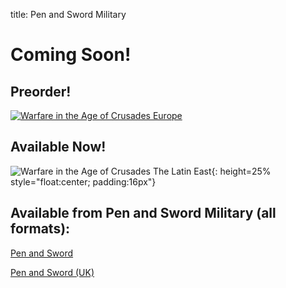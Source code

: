 title: Pen and Sword Military

# Coming Soon! 

## Preorder!

[![Warfare in the Age of Crusades Europe]({static}/images/2023/Europe.jpg)](https://www.pen-and-sword.co.uk/Warfare-in-the-Age-of-Crusades-Hardback/p/24051)

## Available Now!

![Warfare in the Age of Crusades The Latin East]({static}/images/universe/TheLatinEast.png){: height=25% style="float:center; padding:16px"}

## Available from Pen and Sword Military (all formats):

[Pen and Sword](https://www.penandswordbooks.com/author/john-cairns/)

[Pen and Sword (UK)](https://www.pen-and-sword.co.uk/John-Cairns/a/7)

